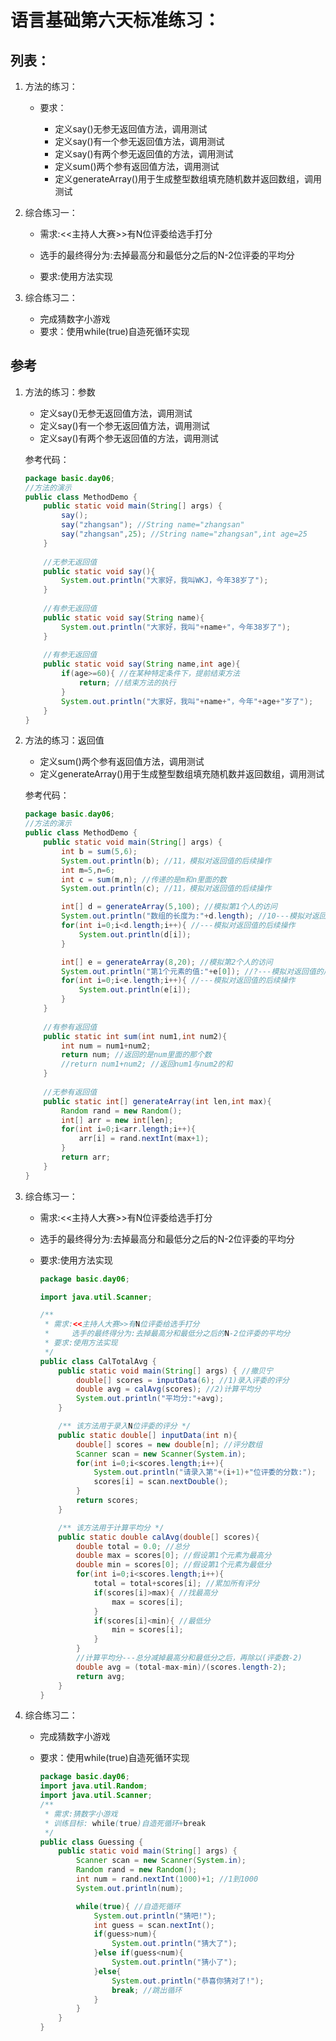 # 语言基础第六天标准练习：

## 列表：

1. 方法的练习：

   - 要求：

     - 定义say()无参无返回值方法，调用测试
     - 定义say()有一个参无返回值方法，调用测试
     - 定义say()有两个参无返回值的方法，调用测试
     - 定义sum()两个参有返回值方法，调用测试
     - 定义generateArray()用于生成整型数组填充随机数并返回数组，调用测试

2. 综合练习一：

   - 需求:<<主持人大赛>>有N位评委给选手打分

   - 选手的最终得分为:去掉最高分和最低分之后的N-2位评委的平均分
   - 要求:使用方法实现

3. 综合练习二：

   - 完成猜数字小游戏
   - 要求：使用while(true)自造死循环实现


## 参考

1. 方法的练习：参数

   - 定义say()无参无返回值方法，调用测试
   - 定义say()有一个参无返回值方法，调用测试
   - 定义say()有两个参无返回值的方法，调用测试

   参考代码：

   ```java
   package basic.day06;
   //方法的演示
   public class MethodDemo {
       public static void main(String[] args) {
           say();
           say("zhangsan"); //String name="zhangsan"
           say("zhangsan",25); //String name="zhangsan",int age=25
       }
       
       //无参无返回值
       public static void say(){
           System.out.println("大家好，我叫WKJ，今年38岁了");
       }
       
       //有参无返回值
       public static void say(String name){
           System.out.println("大家好，我叫"+name+"，今年38岁了");
       }
       
       //有参无返回值
       public static void say(String name,int age){
           if(age>=60){ //在某种特定条件下，提前结束方法
               return; //结束方法的执行
           }
           System.out.println("大家好，我叫"+name+"，今年"+age+"岁了");
       }
   }
   ```

2. 方法的练习：返回值

   - 定义sum()两个参有返回值方法，调用测试
   - 定义generateArray()用于生成整型数组填充随机数并返回数组，调用测试

   参考代码：

   ```java
   package basic.day06;
   //方法的演示
   public class MethodDemo {
       public static void main(String[] args) {
           int b = sum(5,6);
           System.out.println(b); //11，模拟对返回值的后续操作
           int m=5,n=6;
           int c = sum(m,n); //传递的是m和n里面的数
           System.out.println(c); //11，模拟对返回值的后续操作
   
           int[] d = generateArray(5,100); //模拟第1个人的访问
           System.out.println("数组的长度为:"+d.length); //10---模拟对返回值的后续操作
           for(int i=0;i<d.length;i++){ //---模拟对返回值的后续操作
               System.out.println(d[i]);
           }
   
           int[] e = generateArray(8,20); //模拟第2个人的访问
           System.out.println("第1个元素的值:"+e[0]); //?---模拟对返回值的后续操作
           for(int i=0;i<e.length;i++){ //---模拟对返回值的后续操作
               System.out.println(e[i]);
           }
       }
       
       //有参有返回值
       public static int sum(int num1,int num2){
           int num = num1+num2;
           return num; //返回的是num里面的那个数
           //return num1+num2; //返回num1与num2的和
       }
       
       //无参有返回值
       public static int[] generateArray(int len,int max){
           Random rand = new Random();
           int[] arr = new int[len];
           for(int i=0;i<arr.length;i++){
               arr[i] = rand.nextInt(max+1);
           }
           return arr;
       }
   }
   ```

3. 综合练习一：

   - 需求:<<主持人大赛>>有N位评委给选手打分

   * 选手的最终得分为:去掉最高分和最低分之后的N-2位评委的平均分

   * 要求:使用方法实现

     ```java
     package basic.day06;
     
     import java.util.Scanner;
     
     /**
      * 需求:<<主持人大赛>>有N位评委给选手打分
      *     选手的最终得分为:去掉最高分和最低分之后的N-2位评委的平均分
      * 要求:使用方法实现
      */
     public class CalTotalAvg {
         public static void main(String[] args) { //撒贝宁
             double[] scores = inputData(6); //1)录入评委的评分
             double avg = calAvg(scores); //2)计算平均分
             System.out.println("平均分:"+avg);
         }
     
         /** 该方法用于录入N位评委的评分 */
         public static double[] inputData(int n){
             double[] scores = new double[n]; //评分数组
             Scanner scan = new Scanner(System.in);
             for(int i=0;i<scores.length;i++){
                 System.out.println("请录入第"+(i+1)+"位评委的分数:");
                 scores[i] = scan.nextDouble();
             }
             return scores;
         }
     
         /** 该方法用于计算平均分 */
         public static double calAvg(double[] scores){
             double total = 0.0; //总分
             double max = scores[0]; //假设第1个元素为最高分
             double min = scores[0]; //假设第1个元素为最低分
             for(int i=0;i<scores.length;i++){
                 total = total+scores[i]; //累加所有评分
                 if(scores[i]>max){ //找最高分
                     max = scores[i];
                 }
                 if(scores[i]<min){ //最低分
                     min = scores[i];
                 }
             }
             //计算平均分---总分减掉最高分和最低分之后，再除以(评委数-2)
             double avg = (total-max-min)/(scores.length-2);
             return avg;
         }
     }
     ```

4. 综合练习二：

   - 完成猜数字小游戏

   - 要求：使用while(true)自造死循环实现

     ```java
     package basic.day06;
     import java.util.Random;
     import java.util.Scanner;
     /**
      * 需求:猜数字小游戏
      * 训练目标: while(true)自造死循环+break
      */
     public class Guessing {
         public static void main(String[] args) {
             Scanner scan = new Scanner(System.in);
             Random rand = new Random();
             int num = rand.nextInt(1000)+1; //1到1000
             System.out.println(num);
     
             while(true){ //自造死循环
                 System.out.println("猜吧!");
                 int guess = scan.nextInt();
                 if(guess>num){
                     System.out.println("猜大了");
                 }else if(guess<num){
                     System.out.println("猜小了");
                 }else{
                     System.out.println("恭喜你猜对了!");
                     break; //跳出循环
                 }
             }
         }
     }
     ```


